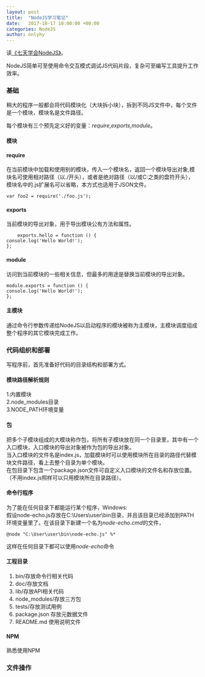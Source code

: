 ```yaml
---
layout: post
title:  "NodeJS学习笔记"
date:   2017-10-17 10:00:00 +00:00
categories: NodeJS
author: onlyhy
---
```


   读[《七天学会NodeJS》](http://nqdeng.github.io/7-days-nodejs/#1)。  
  
  NodeJS简单可至使用命令交互模式调试JS代码片段，复杂可至编写工具提升工作效率。  

### 基础  
   稍大的程序一般都会将代码模块化（大块拆小块），拆到不同JS文件中，每个文件是一个模块，模块名是文件路径。  

   每个模块有三个预先定义好的变量：*require*,*exports*,*module*。  

#### 模块  

#### require
   在当前模块中加载和使用别的模块，传入一个模块名，返回一个模块导出对象,模块名可使用相对路径（以./开头），或者是绝对路径（以/或C:之类的盘符开头），模块名中的.js扩展名可以省略，本方式也适用于JSON文件。  

	var foo2 = require('./foo.js');


#### exports  
   当前模块的导出对象，用于导出模块公有方法和属性。  
  
	 	exports.hello = function () {
    console.log('Hello World!');
	};


#### module  
  访问到当前模块的一些相关信息，但最多的用途是替换当前模块的导出对象。

	module.exports = function () {
    console.log('Hello World!');
	}; 

#### 主模块  
   通过命令行参数传递给NodeJS以启动程序的模块被称为主模块，主模块调度组成整个程序的其它模块完成工作。 
   
### 代码组织和部署  
  写程序前，首先准备好代码的目录结构和部署方式。
   
#### 模块路径解析规则  
  1.内置模块  
  2.node_modules目录  
  3.NODE_PATH环境变量
  
#### 包  
   把多个子模块组成的大模块称作包，将所有子模块放在同一个目录里，其中有一个入口模块，入口模块的导出对象被作为包的导出对象。  
   当入口模块的文件名是index.js，加载模块时可以使用模块所在目录的路径代替模块文件路径，看上去整个目录为单个模块。  
   在包目录下包含一个package.json文件可自定义入口模块的文件名和存放位置。（不用index.js照样可以只用模块所在目录路径）。  
  
#### 命令行程序    
  为了能在任何目录下都能运行某个程序，Windows:  
  假设node-echo.js存放在C:\Users\user\bin目录，并且该目录已经添加到PATH环境变量里了。在该目录下新建一个名为*node-echo.cmd*的文件，  

	@node "C:\User\user\bin\node-echo.js" %*    

  这样在任何目录下都可以使用*node-echo*命令  
  
#### 工程目录  
  1.  bin/存放命令行相关代码  
  2.  doc/存放文档
  3.  lib/存放API相关代码  
  4.  node_modules/存放三方包  
  5.  tests/存放测试用例  
  6.  package.json 存放元数据文件  
  7.  README.md  使用说明文件  
#### NPM  
  熟悉使用NPM  
### 文件操作
  

  	